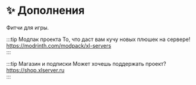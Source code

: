 # ✨ Дополнения
Фитчи для игры.

:::tip Модпак проекта
То, что даст вам кучу новых плюшек на сервере!
<br>https://modrinth.com/modpack/xl-servers</br>
:::

:::tip Магазин и подписки
Может хочешь поддержать проект?
<br>https://shop.xlserver.ru</br>
:::